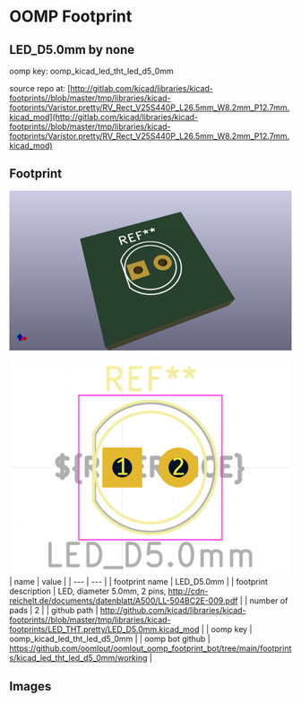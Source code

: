 # OOMP Footprint  
## LED_D5.0mm  by none  
  
oomp key: oomp_kicad_led_tht_led_d5_0mm  
  
source repo at: [http://gitlab.com/kicad/libraries/kicad-footprints//blob/master/tmp/libraries/kicad-footprints/Varistor.pretty/RV_Rect_V25S440P_L26.5mm_W8.2mm_P12.7mm.kicad_mod](http://gitlab.com/kicad/libraries/kicad-footprints//blob/master/tmp/libraries/kicad-footprints/Varistor.pretty/RV_Rect_V25S440P_L26.5mm_W8.2mm_P12.7mm.kicad_mod)  
## Footprint  
  
[![working_kicad_pcb_3d.png](working_kicad_pcb_3d_600.png)](working_kicad_pcb_3d.png)  
  
[![working.png](working_600.png)](working.png)  
| name | value | 
| --- | --- | 
| footprint name | LED_D5.0mm | 
| footprint description | LED, diameter 5.0mm, 2 pins, http://cdn-reichelt.de/documents/datenblatt/A500/LL-504BC2E-009.pdf | 
| number of pads | 2 | 
| github path | http://github.com/kicad/libraries/kicad-footprints//blob/master/tmp/libraries/kicad-footprints/LED_THT.pretty/LED_D5.0mm.kicad_mod | 
| oomp key | oomp_kicad_led_tht_led_d5_0mm | 
| oomp bot github | https://github.com/oomlout/oomlout_oomp_footprint_bot/tree/main/footprints/kicad_led_tht_led_d5_0mm/working | 
## Images  
